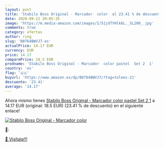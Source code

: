 ```yaml
---
layout: post
title: 'Stabilo Boss Original - Marcador  color  al 23.41 % de descuento'
date: 2020-09-21 20:05:35
image: 'https://m.media-amazon.com/images/I/51jdTYHlk6L._SL200_.jpg'
comments: true
category: ofertas
author: ring
slug: 'B0764BWVJ7-es'
actualPrice: 14.17 EUR
currency: EUR
price: 14.17
comparePrice: 18.5 EUR
prodname: 'Stabilo Boss Original - Marcador  color pastel  Set 2  1'
country: 'es'
flag: '🇪🇸'
buyurl: 'https://www.amazon.es/dp/B0764BWVJ7/?tag=tolees-21'
descuento: '23.41'
average: '14.17'
---
```


Ahora mismo tienes [Stabilo Boss Original - Marcador  color pastel  Set 2  1](https://www.amazon.es/dp/B0764BWVJ7/?tag=tolees-21) a 14.17 EUR (original: 18.5 EUR) (23.41 %  de descuento) en el siguiente enlace!

[![Stabilo Boss Original - Marcador  color ](https://m.media-amazon.com/images/I/51jdTYHlk6L._SL200_.jpg)](https://www.amazon.es/dp/B0764BWVJ7/?tag=tolees-21)

🔎:


[🛒 Visítala!!!](https://www.amazon.es/dp/B0764BWVJ7/?tag=tolees-21)
